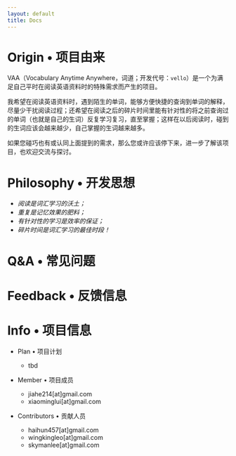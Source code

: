 ```yaml
---
layout: default
title: Docs
---
```



# Origin • 项目由来
VAA（Vocabulary Anytime Anywhere，词道；开发代号：`vello`）是一个为满足自己平时在阅读英语资料时的特殊需求而产生的项目。

我希望在阅读英语资料时，遇到陌生的单词，能够方便快捷的查询到单词的解释，尽量少干扰阅读过程；还希望在阅读之后的碎片时间里能有针对性的将之前查询过的单词（也就是自己的生词）反复学习复习，直至掌握；这样在以后阅读时，碰到的生词应该会越来越少，自己掌握的生词越来越多。

如果您碰巧也有或认同上面提到的需求，那么您或许应该停下来，进一步了解该项目，也欢迎交流与探讨。
# Philosophy • 开发思想

+ _阅读是词汇学习的沃土；_
+ _重复是记忆效果的肥料；_
+ _有针对性的学习是效率的保证；_
+ _碎片时间是词汇学习的最佳时段！_

# Q&A • 常见问题
# Feedback • 反馈信息

# Info • 项目信息
+ Plan • 项目计划
  + tbd
+ Member • 项目成员
  + jiahe214\[at\]gmail.com
  + xiaominglui\[at\]gmail.com

+ Contributors • 贡献人员
  + haihun457\[at\]gmail.com
  + wingkingleo\[at\]gmail.com
  + skymanlee\[at\]gmail.com